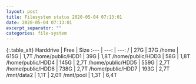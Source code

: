 ```yaml
---
layout: post
title: Filesystem status 2020-05-04 07:13:01
date: 2020-05-04 07:13:01
excerpt_separator: ""
categories: file-system
---
```

{:.table_alt}
Harddrive | Free | Size
:--- | ---: | ---:
/ | 27G | 37G
/home | 615G | 1,7T
/home/public/HDD1 | 39G | 1,8T
/home/public/HDD3 | 58G | 1,8T
/home/public/HDD4 | 145G | 2,7T
/home/public/HDD5 | 559G | 2,7T
/home/public/HDD6 | 738G | 2,7T
/home/public/HDD7 | 193G | 2,7T
/mnt/data2 | 1,1T | 2,0T
/mnt/pool | 1,3T | 6,4T
